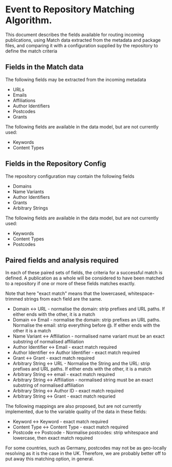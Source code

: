# Event to Repository Matching Algorithm.

This document describes the fields available for routing incoming publications, using Match data extracted from the
metadata and package files, and comparing it with a configuration supplied by the repository to define the match criteria

## Fields in the Match data

The following fields may be extracted from the incoming metadata

* URLs
* Emails
* Affiliations
* Author Identifiers
* Postcodes
* Grants

The following fields are available in the data model, but are not currently used:

* Keywords
* Content Types

## Fields in the Repository Config

The repository configuration may contain the following fields

* Domains
* Name Variants
* Author Identifiers
* Grants
* Arbitrary Strings

The following fields are available in the data model, but are not currently used:

* Keywords
* Content Types
* Postcodes

## Paired fields and analysis required

In each of these paired sets of fields, the criteria for a successful match is defined.  A publication as a whole
will be considered to have been matched to a repository if one or more of these fields matches exactly.

Note that here "exact match" means that the lowercased, whitespace-trimmed strings from each field are the same.

* Domain <-> URL - normalise the domain: strip prefixes and URL paths.  If either ends with the other, it is a match
* Domain <-> Email - normalise the domain: strip prefixes an URL paths.  Normalise the email: strip everything before @.  If either ends with the other it is a match
* Name Variant <-> Affiliation - normalised name variant must be an exact substring of normalised affiliation
* Author Identifier <-> Email - exact match required
* Author Identifier <-> Author Identifier - exact match required
* Grant <-> Grant - exact match required
* Arbitrary String <-> URL - Normalise the String and the URL: strip prefixes and URL paths.  If either ends with the other, it is a match
* Arbitrary String <-> email - exact match required
* Arbitrary String <-> Affiliation - normalised string must be an exact substring of normalised affiliation
* Arbitrary String <-> Author ID - exact match required
* Arbitrary String <-> Grant - exact match requried

The following mappings are also proposed, but are not currently implemented, due to the variable quality of the data
in these fields:

* Keyword <-> Keyword - exact match required
* Content Type <-> Content Type - exact match required
* Postcode <-> Postcode - Normalise postcodes: strip whitespace and lowercase, then exact match required

For some countries, such as Germany, postcodes may not be as geo-locally resolving as it is the case in the UK.  Therefore, we are probably better off to put away this matching option, in general.
